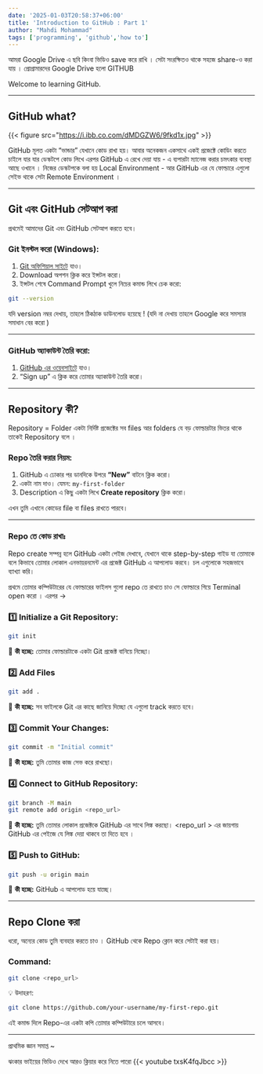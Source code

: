 ```yaml
---
date: '2025-01-03T20:58:37+06:00'
title: 'Introduction to GitHub : Part 1'
author: "Mahdi Mohammad"
tags: ['programming', 'github','how to']
---
```


আমরা Google Drive এ ছবি কিংবা ভিডিও  save  করে রাখি । সেটা সংরক্ষিতও থাকে সহজে share-ও করা যায় । প্রোগ্রামারদের Google Drive হলো GITHUB  

Welcome to learning GitHub.

---

##  GitHub what?

{{< figure src="https://i.ibb.co.com/dMDGZW6/9fkd1x.jpg" >}} 

GitHub মূলত একটা “ভান্ডার” যেখানে কোড রাখা হয়।  আবার অনেকজন একসাথে একই প্রজেক্টে কোডিং করতে চাইলে যার যার ডেস্কটপে কোড লিখে এরপর GitHub এ রেখে দেয়া যায় - এ ব্যপারটা ম্যানেজ করার চমৎকার ব্যবস্থা আছে ওখানে । 
নিজের ডেস্কটপকে বলা হয় Local Environment - আর GitHub এর যে ফোল্ডারে এগুলো সেইভ থাকে সেটা Remote Environment । 


---

##  Git এবং GitHub সেটআপ করা

প্রথমেই আমাদের Git এবং GitHub সেটআপ করতে হবে।

###  **Git ইনস্টল করো (Windows):**

1. [Git অফিশিয়াল সাইটে](https://git-scm.com/) যাও।
2. Download অপশন ক্লিক করে ইন্সটল করো।
3. ইন্সটল শেষে Command Prompt খুলে নিচের কমান্ড লিখে চেক করো:

```bash
git --version
```

যদি version নম্বর দেখায়, তাহলে ঠিকঠাক ডাউনলোড হয়েছে !  (যদি না দেখায় তাহলে Google করে সমস্যার সমাধান বের করো ) 

---

###  **GitHub অ্যাকাউন্ট তৈরি করো:**

1. [GitHub এর ওয়েবসাইটে](https://github.com/) যাও।
2. “Sign up” এ ক্লিক করে তোমার অ্যাকাউন্ট তৈরি করো।


---

##   Repository কী?

Repository = Folder 
একটা নির্দিষ্ট প্রজেক্টের সব files আর folders যে বড় ফোল্ডারটার ভিতর থাকে তাকেই Repository বলে । 

### **Repo তৈরি করার নিয়ম:**

1. GitHub এ ঢোকার পর ডানদিকে উপরে **“New”** বাটনে ক্লিক করো।
2. একটা নাম দাও। যেমন: `my-first-folder` 
3. Description এ কিছু  একটা  লিখে **Create repository** ক্লিক করো।

এখন তুমি এখানে কোডের file বা files  রাখতে পারবে। 

---

### **Repo তে কোড রাখাঃ** 
Repo create সম্পন্ন হলে GitHub  একটা পেইজ দেখাবে, যেখানে থাকে  step-by-step গাইড যা তোমাকে বলে কিভাবে তোমার লোকাল এনভায়রনমেন্ট এর  প্রজেক্ট GitHub এ আপলোড করবে। চল এগুলোকে সহজভাবে ব্যাখ্যা করি।

প্রথমে তোমার কম্পিউটারের যে ফোল্ডারের ফাইলস গুলো repo তে রাখতে চাও সে ফোল্ডারে গিয়ে Terminal open করো । এরপর -> 

### 1️⃣ **Initialize a Git Repository:**
```bash
git init
```
🎩 **কী হচ্ছে:** তোমার ফোল্ডারটাকে একটা Git প্রজেক্ট বানিয়ে নিচ্ছো। 

### 2️⃣ **Add Files**
```bash
git add .
```
🎩 **কী হচ্ছে:** সব ফাইলকে Git এর কাছে জানিয়ে দিচ্ছো যে এগুলো track করতে হবে। 

### 3️⃣ **Commit Your Changes:**
```bash
git commit -m "Initial commit"
```
🎩 **কী হচ্ছে:** তুমি তোমার কাজ সেভ করে রাখছো। 

### 4️⃣ **Connect to GitHub Repository:**
```bash
git branch -M main
git remote add origin <repo_url>
```
🎩 **কী হচ্ছে:** তুমি তোমার লোকাল প্রজেক্টকে GitHub এর সাথে লিঙ্ক করছো। <repo_url > এর জায়গায় GitHub এর পেইজে যে লিঙ্ক দেয়া থাকবে তা দিতে হবে । 

### 5️⃣ **Push to GitHub:**
```bash
git push -u origin main
```
🎩 **কী হচ্ছে:** GitHub এ আপলোড হয়ে যাচ্ছে। 

---


## Repo Clone করা 

ধরো, অন্যের কোড তুমি ব্যবহার করতে চাও । GitHub থেকে Repo ক্লোন করে সেটাই করা হয়।

### **Command:**

```bash
git clone <repo_url>
```

💡 উদাহরণ:

```bash
git clone https://github.com/your-username/my-first-repo.git
```

এই কমান্ড দিলে Repo-এর একটা কপি তোমার কম্পিউটারে চলে আসবে।

---


প্রাথমিক জ্ঞান সমাপ্ত ~ 

ঝংকার ভাইয়ের ভিডিও দেখে আরও ক্লিয়ার করে নিতে  পারো 
{{< youtube txsK4fqJbcc >}} 







